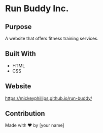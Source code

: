 # Run Buddy Inc.

## Purpose
A website that offers fitness training services.

## Built With
* HTML
* CSS

## Website
https://mickeyphillips.github.io/run-buddy/

## Contribution
Made with ❤️ by [your name]
